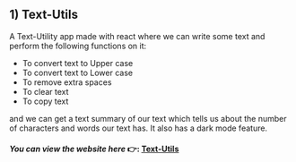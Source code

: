 ## 1)  Text-Utils 

A Text-Utility app made with react where we can write some text and perform the following functions on it: 
-  To convert text to Upper case
-  To convert text to Lower case
-  To remove extra spaces
-  To clear text 
-  To copy text 

and we can get a text summary of our text which tells us about the number of characters and words our text has.
It also has a dark mode feature.

#### *You can view the website here* 👉: [Text-Utils](https://text-utilify.netlify.app/)
